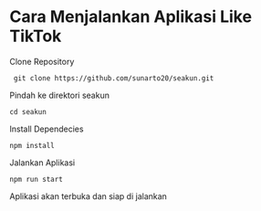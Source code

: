 # Cara Menjalankan Aplikasi Like TikTok

Clone Repository

` git clone https://github.com/sunarto20/seakun.git`

Pindah ke direktori seakun

`cd seakun`

Install Dependecies

`npm install`

Jalankan Aplikasi

`npm run start`

Aplikasi akan terbuka dan siap di jalankan
